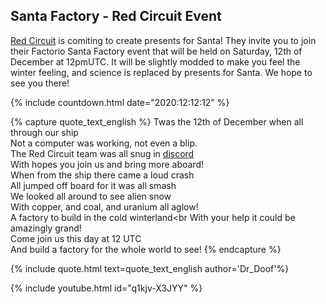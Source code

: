 ## Santa Factory - Red Circuit Event

[Red Circuit](https://red-circuit.org/events/?e=Santa%20Factory) is comiting to create presents for Santa! They invite you to join their Factorio Santa Factory event that will be held on Saturday, 12th of December at 12pmUTC. It will be slightly modded to make you feel the winter feeling, and science is replaced by presents for Santa. We hope to see you there!

{% include countdown.html date="2020:12:12:12" %}

{% capture quote_text_english %}
Twas the 12th of December when all through our ship<br>
Not a computer was working, not even a blip.<br>
The Red Circuit team was all snug in [discord](https://discord.red-circuit.org)<br>
With hopes you join us and bring more aboard!<br>
When from the ship there came a loud crash<br>
All jumped off board for it was all smash<br>
We looked all around to see alien snow<br>
With copper, and coal, and uranium all aglow!<br>
A factory to build in the cold winterland<br
With your help it could be amazingly grand!<br>
Come join us this day at 12 UTC<br>
And build a factory for the whole world to see!
{% endcapture %}

{% include quote.html text=quote_text_english author='Dr_Doof'%}

{% include youtube.html id="q1kjv-X3JYY" %}
